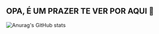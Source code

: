 ## OPA, É UM PRAZER TE VER POR AQUI 👋
![Anurag's GitHub stats](https://github-readme-stats.vercel.app/api?username=Marcoslevit007&show_icons=true&theme=radical)
